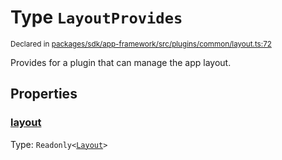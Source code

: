 # Type `LayoutProvides`
<sub>Declared in [packages/sdk/app-framework/src/plugins/common/layout.ts:72](https://github.com/dxos/dxos/blob/f2f84db18/packages/sdk/app-framework/src/plugins/common/layout.ts#L72)</sub>


Provides for a plugin that can manage the app layout.

## Properties
### [layout](https://github.com/dxos/dxos/blob/f2f84db18/packages/sdk/app-framework/src/plugins/common/layout.ts#L73)
Type: <code>Readonly&lt;[Layout](/api/@dxos/app-framework/types/Layout)&gt;</code>





